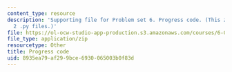 ```yaml
---
content_type: resource
description: 'Supporting file for Problem set 6. Progress code. (This zip file includes:
  2 .py files.)'
file: https://ol-ocw-studio-app-production.s3.amazonaws.com/courses/6-006-introduction-to-algorithms-spring-2008/8935ea79af299bce6930065003b0f83d_ps6_progress.zip
file_type: application/zip
resourcetype: Other
title: Progress code
uid: 8935ea79-af29-9bce-6930-065003b0f83d
---
```

